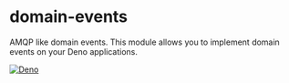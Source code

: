 # domain-events
AMQP like domain events. This module allows you to implement domain events on your Deno applications.

[![Deno](https://github.com/d4nicoder/domain-events/actions/workflows/deno.yml/badge.svg?branch=main)](https://github.com/d4nicoder/domain-events/actions/workflows/deno.yml)
